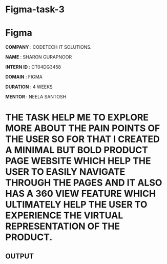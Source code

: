 # Figma-task-3

# Figma

**COMPANY** : CODETECH IT SOLUTIONS.

**NAME** : SHARON GURAPNOOR

**INTERN ID** : CT04DG3458

**DOMAIN** : FIGMA

**DURATION** : 4 WEEKS

**MENTOR** : NEELA SANTOSH

# THE TASK HELP ME TO EXPLORE MORE ABOUT THE PAIN POINTS OF THE USER SO FOR THAT I CREATED A MINIMAL BUT BOLD PRODUCT PAGE WEBSITE WHICH HELP THE USER TO EASILY NAVIGATE THROUGH THE PAGES AND IT ALSO HAS A 360 VIEW FEATURE WHICH ULTIMATELY HELP THE USER TO EXPERIENCE THE VIRTUAL REPRESENTATION OF THE PRODUCT.

## OUTPUT

